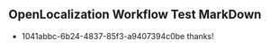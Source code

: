 ## OpenLocalization Workflow Test MarkDown
* 1041abbc-6b24-4837-85f3-a9407394c0be thanks!

<!--HONumber=Sep16_HO1-->


